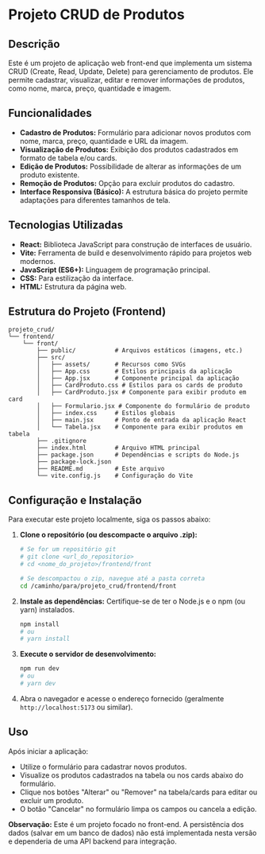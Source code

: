 # Projeto CRUD de Produtos

## Descrição

Este é um projeto de aplicação web front-end que implementa um sistema CRUD (Create, Read, Update, Delete) para gerenciamento de produtos. Ele permite cadastrar, visualizar, editar e remover informações de produtos, como nome, marca, preço, quantidade e imagem.

## Funcionalidades

*   **Cadastro de Produtos:** Formulário para adicionar novos produtos com nome, marca, preço, quantidade e URL da imagem.
*   **Visualização de Produtos:** Exibição dos produtos cadastrados em formato de tabela e/ou cards.
*   **Edição de Produtos:** Possibilidade de alterar as informações de um produto existente.
*   **Remoção de Produtos:** Opção para excluir produtos do cadastro.
*   **Interface Responsiva (Básico):** A estrutura básica do projeto permite adaptações para diferentes tamanhos de tela.

## Tecnologias Utilizadas

*   **React:** Biblioteca JavaScript para construção de interfaces de usuário.
*   **Vite:** Ferramenta de build e desenvolvimento rápido para projetos web modernos.
*   **JavaScript (ES6+):** Linguagem de programação principal.
*   **CSS:** Para estilização da interface.
*   **HTML:** Estrutura da página web.

## Estrutura do Projeto (Frontend)

```
projeto_crud/
└── frontend/
    └── front/
        ├── public/           # Arquivos estáticos (imagens, etc.)
        ├── src/
        │   ├── assets/       # Recursos como SVGs
        │   ├── App.css       # Estilos principais da aplicação
        │   ├── App.jsx       # Componente principal da aplicação
        │   ├── CardProduto.css # Estilos para os cards de produto
        │   ├── CardProduto.jsx # Componente para exibir produto em card
        │   ├── Formulario.jsx # Componente do formulário de produto
        │   ├── index.css     # Estilos globais
        │   ├── main.jsx      # Ponto de entrada da aplicação React
        │   └── Tabela.jsx    # Componente para exibir produtos em tabela
        ├── .gitignore
        ├── index.html        # Arquivo HTML principal
        ├── package.json      # Dependências e scripts do Node.js
        ├── package-lock.json
        ├── README.md         # Este arquivo
        └── vite.config.js    # Configuração do Vite
```

## Configuração e Instalação

Para executar este projeto localmente, siga os passos abaixo:

1.  **Clone o repositório (ou descompacte o arquivo .zip):**
    ```bash
    # Se for um repositório git
    # git clone <url_do_repositorio>
    # cd <nome_do_projeto>/frontend/front

    # Se descompactou o zip, navegue até a pasta correta
    cd /caminho/para/projeto_crud/frontend/front
    ```

2.  **Instale as dependências:**
    Certifique-se de ter o Node.js e o npm (ou yarn) instalados.
    ```bash
    npm install
    # ou
    # yarn install
    ```

3.  **Execute o servidor de desenvolvimento:**
    ```bash
    npm run dev
    # ou
    # yarn dev
    ```

4.  Abra o navegador e acesse o endereço fornecido (geralmente `http://localhost:5173` ou similar).

## Uso

Após iniciar a aplicação:

*   Utilize o formulário para cadastrar novos produtos.
*   Visualize os produtos cadastrados na tabela ou nos cards abaixo do formulário.
*   Clique nos botões "Alterar" ou "Remover" na tabela/cards para editar ou excluir um produto.
*   O botão "Cancelar" no formulário limpa os campos ou cancela a edição.

**Observação:** Este é um projeto focado no front-end. A persistência dos dados (salvar em um banco de dados) não está implementada nesta versão e dependeria de uma API backend para integração.

